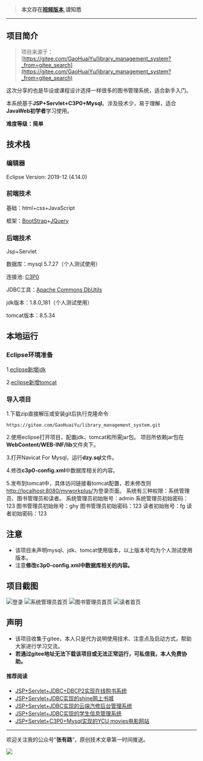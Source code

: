 >  **本文存在[视频版本](https://zhuanlan.zhihu.com/p/115557947),请知悉**

----------

## 项目简介

>项目来源于：[https://gitee.com/GaoHuaiYu/library_management_system?_from=gitee_search](https://gitee.com/GaoHuaiYu/library_management_system?_from=gitee_search)

这次分享的也是毕设或课程设计选择一样很多的图书管理系统，适合新手入门。

本系统基于**JSP+Servlet+C3P0+Mysql**。涉及技术少，易于理解，适合**JavaWeb初学者**学习使用。

**难度等级：简单**

## 技术栈
### 编辑器

Eclipse Version: 2019-12 (4.14.0)

### 前端技术
基础：html+css+JavaScript

框架：[BootStrap](https://www.bootcss.com/)+[JQuery](https://jquery.com/)

### 后端技术
Jsp+Servlet

数据库：mysql 5.7.27（个人测试使用）

连接池: [C3P0](https://www.baidu.com/link?url=i4St4pZD-2QnhdI02uQYnprDqj9xRlDp2lUdDPM3cYSP2J6kjPGRN6sp97i1rNKM&wd=&eqid=bcfa6ca2000b5ac4000000025e745bc1)

JDBC工具：[Apache Commons DbUtils](http://commons.apache.org/proper/commons-dbutils/)

jdk版本：1.8.0_181（个人测试使用）

tomcat版本：8.5.34

## 本地运行

### Eclipse环境准备
1.[eclipse新增jdk](http://coderzcr.gitee.io/sensor-java-picture/pictures/Eclipse%E6%96%B0%E5%A2%9Ejdk.mp4)

2.[eclipse新增tomcat](http://coderzcr.gitee.io/sensor-java-picture/pictures/Eclipse%E6%96%B0%E5%A2%9Etomcat.mp4)

### 导入项目
1.下载zip直接解压或安装git后执行克隆命令 
```
https://gitee.com/GaoHuaiYu/library_management_system.git
```
2.使用eclipse打开项目，配置jdk、tomcat和所需jar包。
项目所依赖jar包在**WebContent/WEB-INF/lib**文件夹下。

3.打开Navicat For Mysql，运行**dzy.sql**文件。

4.修改**c3p0-config.xml**中数据库相关的内容。

5.发布到tomcat中，具体访问链接看tomcat配置，若未修改则[http://localhost:8080/myworkplus/](http://localhost:8080/myworkplus/)为登录页面。
系统有三种权限：系统管理员、图书管理员和读者。
系统管理员初始账号：admin 系统管理员初始密码：123
图书管理员初始账号：ghy   图书管理员初始密码：123
读者初始账号：fg  读者初始密码：123


## 注意
- 该项目未声明mysql、jdk、tomcat使用版本，以上版本号均为个人测试使用版本。
- 注意**修改c3p0-config.xml中数据库相关的内容。**


## 项目截图
![登录](http://coderzcr.gitee.io/sensor-java-picture/pictures/blog20200323164101.png)
![系统管理员首页](http://coderzcr.gitee.io/sensor-java-picture/pictures/blog20200323164102.png)
![图书管理员首页](http://coderzcr.gitee.io/sensor-java-picture/pictures/blog20200323164103.png)
![读者首页](http://coderzcr.gitee.io/sensor-java-picture/pictures/blog20200323164104.png)

## 声明
- 该项目收集于gitee，本人只是代为说明使用技术、注意点及启动方式，帮助大家进行学习交流。
- **若通过gitee地址无法下载该项目或无法正常运行，可私信我，本人免费协助。**


#### 推荐阅读
- [JSP+Servlet+JDBC+DBCP2实现在线购书系统](https://mp.weixin.qq.com/s/kFHzkRtL6FNN9koaWAjDkg)
- [JSP+Servlet+JDBC实现的shine网上书城](https://mp.weixin.qq.com/s/GvfywZwg28IMYk5Q2ZWcOw)
- [JSP+Servlet+JDBC实现的云端汽修后台管理系统](https://mp.weixin.qq.com/s/kalGv5T8AZGxTnLHr2wDsA)
- [JSP+Servlet+JDBC实现的学生信息管理系统](https://mp.weixin.qq.com/s/K-H50joCXeE0cnwmtoqhJw)
- [JSP+Servlet+C3P0+Mysql实现的YCU movies电影网站](https://mp.weixin.qq.com/s/bJ1lGNDrVwzXx5z9dDaV-w)

---

欢迎关注我的公众号“**张有路**”，原创技术文章第一时间推送。

![](http://coderzcr.gitee.io/sensor-java-picture/pictures/qrcode.gif)
